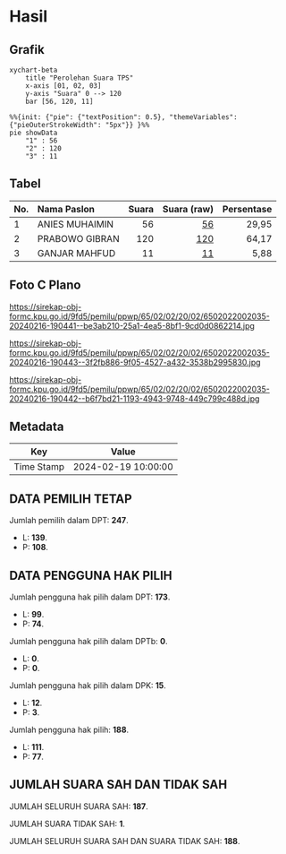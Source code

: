 # Hasil

## Grafik

```mermaid
xychart-beta
    title "Perolehan Suara TPS"
    x-axis [01, 02, 03]
    y-axis "Suara" 0 --> 120
    bar [56, 120, 11]
```

```mermaid
%%{init: {"pie": {"textPosition": 0.5}, "themeVariables": {"pieOuterStrokeWidth": "5px"}} }%%
pie showData
    "1" : 56
    "2" : 120
    "3" : 11
```

## Tabel

| No. | Nama Paslon    | Suara | Suara (raw) | Persentase |
|:--- |:-------------- | -----:| -----------:| ----------:|
| 1   | ANIES MUHAIMIN | 56    | [56][p-1]   | 29,95      |
| 2   | PRABOWO GIBRAN | 120   | [120][p-2]  | 64,17      |
| 3   | GANJAR MAHFUD  | 11    | [11][p-3]   | 5,88       |


[p-1]: https://github.com/gigit-pemilu/pemilu-2024-65-kalimantan-utara/blob/main/pilpres/hitung-suara/sub/65-kalimantan-utara/sub/02-malinau/sub/02-malinau-kota/sub/2002-malinau-kota/sub/035-tps/sub/paslon-1.txt
[p-2]: https://github.com/gigit-pemilu/pemilu-2024-65-kalimantan-utara/blob/main/pilpres/hitung-suara/sub/65-kalimantan-utara/sub/02-malinau/sub/02-malinau-kota/sub/2002-malinau-kota/sub/035-tps/sub/paslon-2.txt
[p-3]: https://github.com/gigit-pemilu/pemilu-2024-65-kalimantan-utara/blob/main/pilpres/hitung-suara/sub/65-kalimantan-utara/sub/02-malinau/sub/02-malinau-kota/sub/2002-malinau-kota/sub/035-tps/sub/paslon-3.txt

## Foto C Plano

https://sirekap-obj-formc.kpu.go.id/9fd5/pemilu/ppwp/65/02/02/20/02/6502022002035-20240216-190441--be3ab210-25a1-4ea5-8bf1-9cd0d0862214.jpg

https://sirekap-obj-formc.kpu.go.id/9fd5/pemilu/ppwp/65/02/02/20/02/6502022002035-20240216-190443--3f2fb886-9f05-4527-a432-3538b2995830.jpg

https://sirekap-obj-formc.kpu.go.id/9fd5/pemilu/ppwp/65/02/02/20/02/6502022002035-20240216-190442--b6f7bd21-1193-4943-9748-449c799c488d.jpg


## Metadata

| Key        | Value               |
| ---------- | ------------------- |
| Time Stamp | 2024-02-19 10:00:00 |


## DATA PEMILIH TETAP

Jumlah pemilih dalam DPT: **247**.
 * L: **139**.
 * P: **108**.

## DATA PENGGUNA HAK PILIH

Jumlah pengguna hak pilih dalam DPT: **173**.
 * L: **99**.
 * P: **74**.

Jumlah pengguna hak pilih dalam DPTb: **0**.
 * L: **0**.
 * P: **0**.

Jumlah pengguna hak pilih dalam DPK: **15**.
 * L: **12**.
 * P: **3**.

Jumlah pengguna hak pilih: **188**.
 * L: **111**.
 * P: **77**.

## JUMLAH SUARA SAH DAN TIDAK SAH

JUMLAH SELURUH SUARA SAH: **187**.

JUMLAH SUARA TIDAK SAH: **1**.

JUMLAH SELURUH SUARA SAH DAN SUARA TIDAK SAH: **188**.


